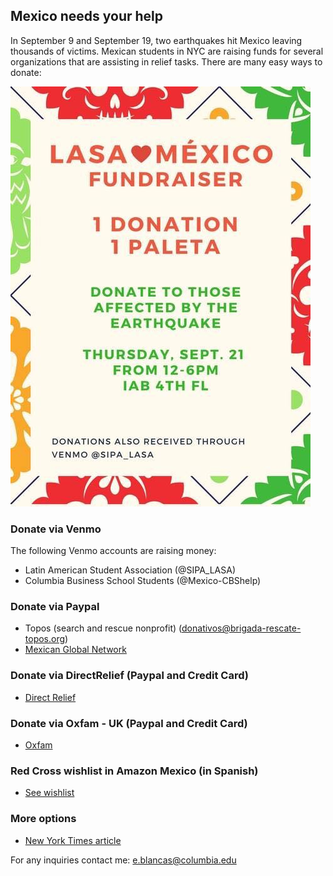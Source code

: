 ## Mexico needs your help

In September 9 and September 19, two earthquakes hit Mexico leaving thousands of victims. Mexican students in NYC are raising funds for several organizations that are assisting in relief tasks. There are many easy ways to donate:

![lasa](lasa.jpeg)

### Donate via Venmo

The following Venmo accounts are raising money:

* Latin American Student Association (@SIPA_LASA)
* Columbia Business School Students (@Mexico-CBShelp)

### Donate via Paypal

* Topos (search and rescue nonprofit) (donativos@brigada-rescate-topos.org)
* [Mexican Global Network](http://www.mxgn.org/donations/mexico-earthquake-relief/)

### Donate via DirectRelief (Paypal and Credit Card)

* [Direct Relief](https://secure.directrelief.org/site/Donation2?df_id=2105&mfc_pref=T&2105.donation=form1&set.SingleDesignee=1923)

### Donate via Oxfam - UK (Paypal and Credit Card)

* [Oxfam](https://donate.oxfam.org.uk/emergency/mexico-earthquake?pscid=ps_ggl_Emergencies_mexico_earthquake_generic&gclid=EAIaIQobChMI37u1l5-01gIVDc-yCh0ImAOcEAAYASAAEgJ5xfD_BwE&gclsrc=aw.ds&dclid=COv9gpmftNYCFVWF7QodUtcOfg)

### Red Cross wishlist in Amazon Mexico (in Spanish)

* [See wishlist](https://www.amazon.com.mx/b?ie=UTF8&node=17290014011&pf_rd_p=59f95f2a-5084-4d96-a1c4-ffe45abcc16e&pf_rd_s=grid-1-takeover&pf_rd_t=Gateway&pf_rd_i=mobile&pf_rd_m=AVDBXBAVVSXLQ&pf_rd_r=3CQ3TF2BQ0WMHAMNSC7B&pf_rd_r=3CQ3TF2BQ0WMHAMNSC7B&pf_rd_p=59f95f2a-5084-4d96-a1c4-ffe45abcc16e)


### More options

* [New York Times article](https://www.nytimes.com/2017/09/20/reader-center/donate-mexico-earthquake-.html)

For any inquiries contact me: e.blancas@columbia.edu